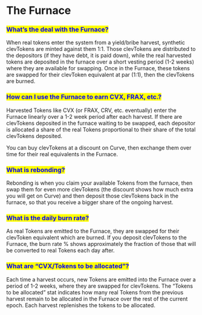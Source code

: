 # The Furnace

### <mark style="color:blue;">What’s the deal with the Furnace?</mark>

When real tokens enter the system from a yield/bribe harvest, synthetic clevTokens are minted against them 1:1. Those clevTokens are distributed to the depositors (if they have debt, it is paid down), while the real harvested tokens are deposited in the furnace over a short vesting period (1-2 weeks) where they are available for swapping. Once in the Furnace, these tokens are swapped for their clevToken equivalent at par (1:1), then the clevTokens are burned.

### <mark style="color:blue;">How can I use the Furnace to earn CVX, FRAX, etc.?</mark>

Harvested Tokens like CVX (or FRAX, CRV, etc. eventually) enter the Furnace linearly over a 1-2 week period after each harvest. If there are clevTokens deposited in the furnace waiting to be swapped, each depositor is allocated a share of the real Tokens proportional to their share of the total clevTokens deposited.

You can buy clevTokens at a discount on Curve, then exchange them over time for their real equivalents in the Furnace.

### <mark style="color:blue;">What is rebonding?</mark>

Rebonding is when you claim your available Tokens from the furnace, then swap them for even more clevTokens (the discount shows how much extra you will get on Curve) and then deposit those clevTokens back in the furnace, so that you receive a bigger share of the ongoing harvest.

### <mark style="color:blue;">What is the daily burn rate?</mark>&#x20;

As real Tokens are emitted to the Furnace, they are swapped for their clevToken equivalent which are burned. If you deposit clevTokens to the Furnace, the burn rate % shows approximately the fraction of those that will be converted to real Tokens each day after.

### <mark style="color:blue;">What are “CVX/Tokens to be allocated”?</mark>

Each time a harvest occurs, new Tokens are emitted into the Furnace over a period of 1-2 weeks, where they are swapped for clevTokens. The “Tokens to be allocated” stat indicates how many real Tokens from the previous harvest remain to be allocated in the Furnace over the rest of the current epoch. Each harvest replenishes the tokens to be allocated.
